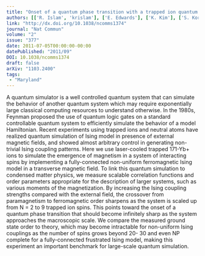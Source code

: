 ```yaml
---
title: "Onset of a quantum phase transition with a trapped ion quantum simulator"
authors: [['R. Islam', 'krislam'], ['E. Edwards'], ['K. Kim'], ['S. Korenblit'], ['C. Noh'], ['H. Carmichael'], ['G. Lin'], ['L. Duan'], ['C. Joseph Wang'], ['J. Freericks'], ['C. Monroe']]
link: "http://dx.doi.org/10.1038/ncomms1374"
journal: "Nat Commun"
volume: "2"
issue: "377"
date: 2011-07-05T00:00:00-00:00
datePublished: "2011/09"
DOI: 10.1038/ncomms1374
draft: false
arXiv: "1103.2400"
tags:
 - "Maryland"
---
```



A quantum simulator is a well controlled quantum system that can simulate the
behavior of another quantum system which may require exponentially large
classical computing resources to understand otherwise. In the 1980s, Feynman
proposed the use of quantum logic gates on a standard controllable quantum
system to efficiently simulate the behavior of a model Hamiltonian. Recent
experiments using trapped ions and neutral atoms have realized quantum
simulation of Ising model in presence of external magnetic fields, and showed
almost arbitrary control in generating non-trivial Ising coupling patterns.
Here we use laser-cooled trapped 171-Yb+ ions to simulate the emergence of
magnetism in a system of interacting spins by implementing a fully-connected
non-uniform ferromagnetic Ising model in a transverse magnetic field. To link
this quantum simulation to condensed matter physics, we measure scalable
correlation functions and order parameters appropriate for the description of
larger systems, such as various moments of the magnetization. By increasing the
Ising coupling strengths compared with the external field, the crossover from
paramagnetism to ferromagnetic order sharpens as the system is scaled up from N
= 2 to 9 trapped ion spins. This points toward the onset of a quantum phase
transition that should become infinitely sharp as the system approaches the
macroscopic scale. We compare the measured ground state order to theory, which
may become intractable for non-uniform Ising couplings as the number of spins
grows beyond 20- 30 and even NP complete for a fully-connected frustrated Ising
model, making this experiment an important benchmark for large-scale quantum
simulation.
